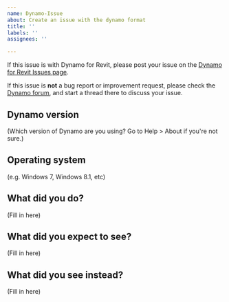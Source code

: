 ```yaml
---
name: Dynamo-Issue
about: Create an issue with the dynamo format
title: ''
labels: ''
assignees: ''

---
```


If this issue is with Dynamo for Revit, please post your issue on the [Dynamo for Revit Issues page](https://github.com/DynamoDS/DynamoRevit/issues).

If this issue is **not** a bug report or improvement request, please check the [Dynamo forum](https://forum.dynamobim.com/), and start a thread there to discuss your issue.

## Dynamo version

(Which version of Dynamo are you using? Go to Help > About if you're not sure.)

## Operating system

(e.g. Windows 7, Windows 8.1, etc)

## What did you do? 

(Fill in here)

## What did you expect to see?

(Fill in here)

## What did you see instead?

(Fill in here)
